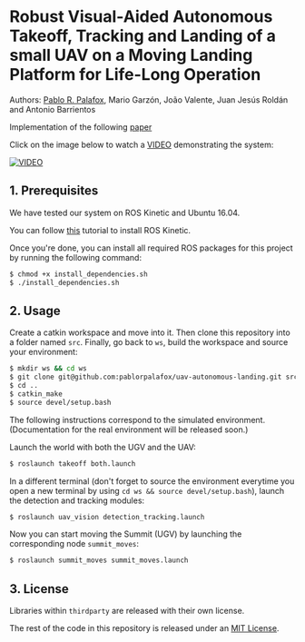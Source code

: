 # Robust Visual-Aided Autonomous Takeoff, Tracking and Landing of a small UAV on a Moving Landing Platform for Life-Long Operation

Authors: [Pablo R. Palafox](https://pablorpalafox.github.io/), Mario Garzón, João Valente, Juan Jesús Roldán and Antonio Barrientos

Implementation of the following [paper](https://www.mdpi.com/2076-3417/9/13/2661)


   


Click on the image below to watch a [VIDEO](https://youtu.be/CCrPBw_we2E) demonstrating the system:

[![VIDEO](http://img.youtube.com/vi/CCrPBw_we2E/0.jpg)](https://youtu.be/CCrPBw_we2E)


## 1. Prerequisites

We have tested our system on ROS Kinetic and Ubuntu 16.04.

You can follow [this](http://wiki.ros.org/kinetic/Installation/Ubuntu) tutorial to install ROS Kinetic.

Once you're done, you can install all required ROS packages for this project by running the following command:

```bash
$ chmod +x install_dependencies.sh
$ ./install_dependencies.sh
```

## 2. Usage

Create a catkin workspace and move into it. Then clone this repository into a folder named `src`. Finally, go back to `ws`, build the workspace and source your environment:

```bash
$ mkdir ws && cd ws
$ git clone git@github.com:pablorpalafox/uav-autonomous-landing.git src
$ cd ..
$ catkin_make
$ source devel/setup.bash
```

The following instructions correspond to the simulated environment. (Documentation for the real environment will be released soon.)

Launch the world with both the UGV and the UAV:

```bash
$ roslaunch takeoff both.launch
```

In a different terminal (don't forget to source the environment everytime you open a new terminal by using `cd ws && source devel/setup.bash`), launch the detection and tracking modules:

```bash
$ roslaunch uav_vision detection_tracking.launch
```

Now you can start moving the Summit (UGV) by launching the corresponding node `summit_moves`:

```bash
$ roslaunch summit_moves summit_moves.launch
```

### 

## 3. License

Libraries within `thirdparty` are released with their own license.

The rest of the code in this repository is released under an [MIT License](LICENSE). 
